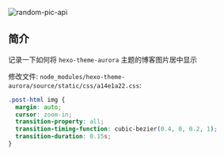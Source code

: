 ![random-pic-api](https://api.dong4j.ink:1024/cover?spm={{spm}})

## 简介

记录一下如何将 `hexo-theme-aurora` 主题的博客图片居中显示

修改文件: `node_modules/hexo-theme-aurora/source/static/css/a14e1a22.css`:

```css
.post-html img {
  margin: auto;
  cursor: zoom-in;
  transition-property: all;
  transition-timing-function: cubic-bezier(0.4, 0, 0.2, 1);
  transition-duration: 0.15s;
}
```